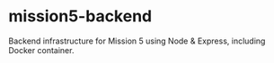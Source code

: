 # mission5-backend

Backend infrastructure for Mission 5 using Node &amp; Express, including Docker container.
